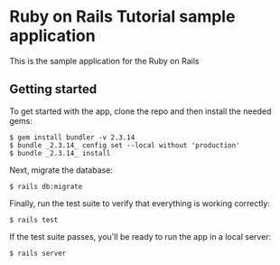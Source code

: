 # Ruby on Rails Tutorial sample application
This is the sample application for the
Ruby on Rails
## Getting started
To get started with the app, clone the repo and then install the
needed gems:
```
$ gem install bundler -v 2.3.14
$ bundle _2.3.14_ config set --local without 'production'
$ bundle _2.3.14_ install
```
Next, migrate the database:
```
$ rails db:migrate
```
Finally, run the test suite to verify that everything is working
correctly:

```
$ rails test
```
If the test suite passes, you'll be ready to run the app in a
local server:
```
$ rails server
```
